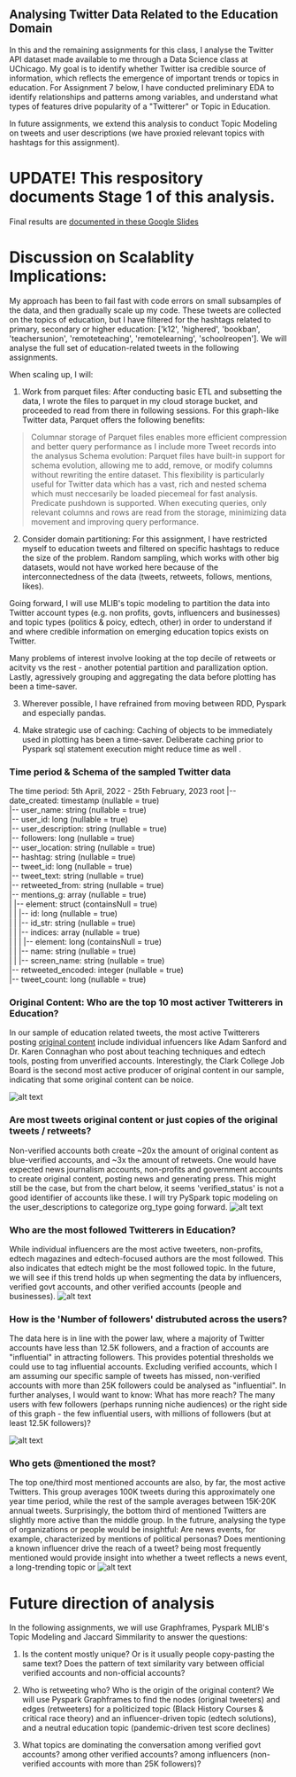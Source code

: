 ## Analysing Twitter Data Related to the Education Domain #### 
In this and the remaining assignments for this class, I analyse the Twitter API dataset made available to me through a Data Science class at UChicago. My goal is to identify whether Twitter isa credible source of information, 
which reflects the emergence of important trends or topics in education. For Assignment 7 below, I have conducted preliminary EDA to 
identify relationships and patterns among variables, and understand what types of features drive popularity of a "Twitterer" or Topic in Education. 

In future assignments, we extend this analysis to conduct Topic Modeling on tweets and user descriptions (we have proxied relevant topics with hashtags for this assignment). 

# UPDATE! This respository documents Stage 1 of this analysis. 
Final results are <a href="[https://www.example.com](https://docs.google.com/presentation/d/1ndK7mfd4J4IDGlGF304IG1O9RUZf2ADk/edit?usp=sharing&ouid=105860058275521700562&rtpof=true&sd=true)">documented in these Google Slides</a>

 
# Discussion on Scalablity Implications: 
My approach has been to fail fast with code errors on small subsamples of the data, and then gradually scale up my code. 
These tweets are collected on the topics of education, but I have filtered for the hashtags related to primary, secondary or higher education: ['k12', 'highered', 'bookban', 'teachersunion', 'remoteteaching', 'remotelearning', 'schoolreopen']. 
We will analyse the full set of education-related tweets in the following assignments. 

When scaling up, I will: 
1. Work from parquet files: After conducting basic ETL and subsetting the data, I wrote the files to parquet in my cloud storage bucket, and proceeded to read from there in following sessions. For this graph-like Twitter data, Parquet offers the following benefits: 
> Columnar storage of Parquet files enables more efficient compression and better query performance as I include more Tweet records into the analysus
> Schema evolution: Parquet files have built-in support for schema evolution, allowing me to add, remove, or modify columns without rewriting the entire dataset. This flexibility is particularly useful for Twitter data which has a vast, rich and nested schema which must neccesarily be loaded piecemeal for fast analysis. 
> Predicate pushdown is supported. When executing queries, only relevant columns and rows are read from the storage, minimizing data movement and improving query performance.

2. Consider domain partitioning: 
For this assignment, I have restricted myself to education tweets and filtered on specific hashtags to reduce the size of the problem. Random sampling, which works with other big datasets, would not have worked here because of the interconnectedness of the data (tweets, retweets, follows, mentions, likes). 

Going forward, I will use MLIB's topic modeling to partition the data into Twitter account types (e.g. non profits, govts, influencers and businesses) and topic types (politics & poicy, edtech, other) in order to understand if and where credible information on emerging education topics exists on Twitter. 

Many problems of interest involve looking at the top decile of retweets or acitvity vs the rest - another potential partition and parallization option. Lastly, agressively grouping and aggregating the data before plotting has been a time-saver.

3. Wherever possible, I have refrained from moving between RDD, Pyspark and especially pandas.

4. Make strategic use of caching: Caching of objects to be immediately used in plotting has been a time-saver. Deliberate caching prior to Pyspark sql statement execution might reduce time as well .

### Time period & Schema of the sampled Twitter data
The time period: 5th April, 2022 - 25th February, 2023
root
 |-- date_created: timestamp (nullable = true) <br>
 |-- user_name: string (nullable = true) <br>
 |-- user_id: long (nullable = true) <br>
 |-- user_description: string (nullable = true) <br>
 |-- followers: long (nullable = true)  <br>
 |-- user_location: string (nullable = true) <br>
 |-- hashtag: string (nullable = true) <br>
 |-- tweet_id: long (nullable = true) <br>
 |-- tweet_text: string (nullable = true) <br>
 |-- retweeted_from: string (nullable = true) <br>
 |-- mentions_g: array (nullable = true) <br>
 |    |-- element: struct (containsNull = true) <br>
 |    |    |-- id: long (nullable = true) <br>
 |    |    |-- id_str: string (nullable = true) <br>
 |    |    |-- indices: array (nullable = true) <br>
 |    |    |    |-- element: long (containsNull = true) <br>
 |    |    |-- name: string (nullable = true) <br>
 |    |    |-- screen_name: string (nullable = true) <br>
 |-- retweeted_encoded: integer (nullable = true) <br>
 |-- tweet_count: long (nullable = true) <br>
 
### Original Content: Who are the top 10 most activer Twitterers in Education?
In our sample of education related tweets, the most active Twitterers posting <ins>original content</ins> include individual infuencers like Adam Sanford and Dr. Karen Connaghan who post about teaching techniques and edtech tools, posting from unverified accounts. Interestingly, the Clark College Job Board is the second most active producer of original content in our sample, indicating that some original content can be noice. 

 ![alt text](https://github.com/macs30113-s23/a7-ishani-tagore/blob/a71cd20e7b21e456742d6870713a90682c5ad9a9/Active_Twits_HPC2.png)
 
### Are most tweets original content or just copies of the original tweets / retweets?
Non-verified accounts both create ~20x the amount of original content as blue-verified accounts, and ~3x the amount of retweets. One would have expected news journalism accounts, non-profits and government accounts to create original content, posting news and generating press. This might still be the case, but from the chart below, it seems 'verified_status' is not a good identifier of accounts like these. I will try PySpark topic modeling on the user_descriptions to categorize org_type going forward.
![alt text](https://github.com/macs30113-s23/a7-ishani-tagore/blob/947813f5ca3c102b3731d66e4f83cd2c826ed5df/ORIGINALITY_HPC5.png)


 ### Who are the most followed Twitterers in Education?
While individual influencers are the most active tweeters, non-profits, edtech magazines and edtech-focused authors are the most followed. This also indicates that edtech might be the most followed topic. In the future, we will see if this trend holds up when segmenting the data by influencers, verified govt accounts, and other verified accounts (people and businesses).
 ![alt text](https://github.com/macs30113-s23/a7-ishani-tagore/blob/a71cd20e7b21e456742d6870713a90682c5ad9a9/Followed%20Twits_HPC1.png)
 
 ### How is the 'Number of followers' distrubuted across the users?
The data here is in line with the power law, where a majority of Twitter accounts have less than 12.5K followers, and a fraction of accounts are "influential" in attracting followers. This provides potential thresholds we could use to tag influential accounts. Excluding verified accounts, which I am assuming our specific sample of tweets has missed, non-verified accounts with more than 25K followers could be analysed as "influential". In further analyses, I would want to know: What has more reach? The many users with few followers (perhaps running niche audiences) or the right side of this graph - the few influential users, with millions of followers (but at least 12.5K followers)? 
 
 ![alt text](https://github.com/macs30113-s23/a7-ishani-tagore/blob/aafaa016d63b44f71f08cd1fac40f07138319340/Power_Law_Followes_HCP4.png)
 
 ### Who gets @mentioned the most?
The top one/third most mentioned accounts are also, by far, the most active Twitters. This group averages 100K tweets during this approximately one year time period, while the rest of the sample averages between 15K-20K annual tweets. Surprisingly, the bottom third of mentioned Twitters are slightly more active than the middle group. In the futrure, analysing the type of organizations or people would be insightful: Are news events, for example, characterized by mentions of political personas? Does mentioning a known influencer drive the reach of a tweet? 
being most frequently mentioned would provide insight into whether a tweet reflects a news event, a long-trending topic or 
  ![alt text](https://github.com/macs30113-s23/a7-ishani-tagore/blob/1847d724a4330cb36f72a5ff0107df483d085086/Mentions_Tweets_HCP3.png)
 
 # Future direction of analysis
 In the following assignments, we will use Graphframes, Pyspark MLIB's Topic Modeling and Jaccard Simmilarity to answer the questions: 
 
1. Is the content mostly unique? Or is it usually people copy-pasting the same text? Does the pattern of text similarity vary between official verified accounts and non-official accounts?  

2. Who is retweeting who? Who is the origin of the original content? We will use Pyspark Graphframes to find the nodes
(original tweeters) and edges (retweeters) for a politicized topic (Black History Courses & critical race theory) and an influencer-driven topic (edtech solutions), and a neutral education topic (pandemic-driven test score declines)

3. What topics are dominating the conversation among verified govt accounts? among other verified accounts? among influencers (non-verified accounts with more than 25K followers)? 

 
 
 
 
